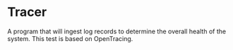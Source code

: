 # Tracer
A program that will ingest log records to determine the overall health of the system. This test is based on OpenTracing.
